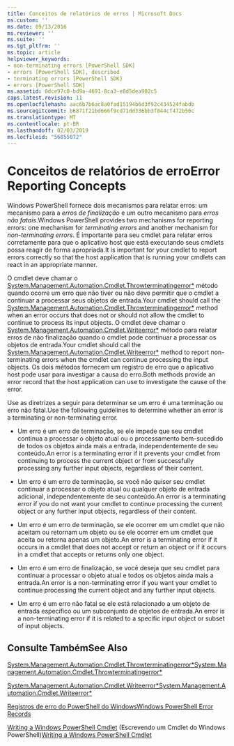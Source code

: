 ```yaml
---
title: Conceitos de relatórios de erros | Microsoft Docs
ms.custom: ''
ms.date: 09/13/2016
ms.reviewer: ''
ms.suite: ''
ms.tgt_pltfrm: ''
ms.topic: article
helpviewer_keywords:
- non-terminating errors [PowerShell SDK]
- errors [PowerShell SDK], described
- terminating errors [PowerShell SDK]
- errors [PowerShell SDK]
ms.assetid: 0dce97c0-bd9a-4691-8ca3-e8d5dea902c5
caps.latest.revision: 11
ms.openlocfilehash: aac6b7b6ac8a0fad15194b6d3f92c434524fabdb
ms.sourcegitcommit: b6871f21bd666f9cd71dd336bb3f844cf472b56c
ms.translationtype: MT
ms.contentlocale: pt-BR
ms.lasthandoff: 02/03/2019
ms.locfileid: "56855072"
---
```

# <a name="error-reporting-concepts"></a><span data-ttu-id="430ac-102">Conceitos de relatórios de erro</span><span class="sxs-lookup"><span data-stu-id="430ac-102">Error Reporting Concepts</span></span>

<span data-ttu-id="430ac-103">Windows PowerShell fornece dois mecanismos para relatar erros: um mecanismo para a *erros de finalização* e um outro mecanismo para *erros não fatais*.</span><span class="sxs-lookup"><span data-stu-id="430ac-103">Windows PowerShell provides two mechanisms for reporting errors: one mechanism for *terminating errors* and another mechanism for *non-terminating errors*.</span></span> <span data-ttu-id="430ac-104">É importante para seu cmdlet para relatar erros corretamente para que o aplicativo host que está executando seus cmdlets possa reagir de forma apropriada.</span><span class="sxs-lookup"><span data-stu-id="430ac-104">It is important for your cmdlet to report errors correctly so that the host application that is running your cmdlets can react in an appropriate manner.</span></span>

<span data-ttu-id="430ac-105">O cmdlet deve chamar o [System.Management.Automation.Cmdlet.Throwterminatingerror\*](/dotnet/api/System.Management.Automation.Cmdlet.ThrowTerminatingError) método quando ocorre um erro que não tiver ou não deve permitir que o cmdlet a continuar a processar seus objetos de entrada.</span><span class="sxs-lookup"><span data-stu-id="430ac-105">Your cmdlet should call the [System.Management.Automation.Cmdlet.Throwterminatingerror\*](/dotnet/api/System.Management.Automation.Cmdlet.ThrowTerminatingError) method when an error occurs that does not or should not allow the cmdlet to continue to process its input objects.</span></span> <span data-ttu-id="430ac-106">O cmdlet deve chamar o [System.Management.Automation.Cmdlet.Writeerror\*](/dotnet/api/System.Management.Automation.Cmdlet.WriteError) método para relatar erros de não finalização quando o cmdlet pode continuar a processar os objetos de entrada.</span><span class="sxs-lookup"><span data-stu-id="430ac-106">Your cmdlet should call the [System.Management.Automation.Cmdlet.Writeerror\*](/dotnet/api/System.Management.Automation.Cmdlet.WriteError) method to report non-terminating errors when the cmdlet can continue processing the input objects.</span></span> <span data-ttu-id="430ac-107">Os dois métodos fornecem um registro de erro que o aplicativo host pode usar para investigar a causa do erro.</span><span class="sxs-lookup"><span data-stu-id="430ac-107">Both methods provide an error record that the host application can use to investigate the cause of the error.</span></span>

<span data-ttu-id="430ac-108">Use as diretrizes a seguir para determinar se um erro é uma terminação ou erro não fatal.</span><span class="sxs-lookup"><span data-stu-id="430ac-108">Use the following guidelines to determine whether an error is a terminating or non-terminating error.</span></span>

- <span data-ttu-id="430ac-109">Um erro é um erro de terminação, se ele impede que seu cmdlet continua a processar o objeto atual ou o processamento bem-sucedido de todos os objetos ainda mais a entrada, independentemente de seu conteúdo.</span><span class="sxs-lookup"><span data-stu-id="430ac-109">An error is a terminating error if it prevents your cmdlet from continuing to process the current object or from successfully processing any further input objects, regardless of their content.</span></span>

- <span data-ttu-id="430ac-110">Um erro é um erro de terminação, se você não quiser seu cmdlet continuar a processar o objeto atual ou qualquer objeto de entrada adicional, independentemente de seu conteúdo.</span><span class="sxs-lookup"><span data-stu-id="430ac-110">An error is a terminating error if you do not want your cmdlet to continue processing the current object or any further input objects, regardless of their content.</span></span>

- <span data-ttu-id="430ac-111">Um erro é um erro de terminação, se ele ocorrer em um cmdlet que não aceitam ou retornam um objeto ou se ele ocorrer em um cmdlet que aceita ou retorna apenas um objeto.</span><span class="sxs-lookup"><span data-stu-id="430ac-111">An error is a terminating error if it occurs in a cmdlet that does not accept or return an object or if it occurs in a cmdlet that accepts or returns only one object.</span></span>

- <span data-ttu-id="430ac-112">Um erro é um erro de finalização, se você deseja que seu cmdlet para continuar a processar o objeto atual e todos os objetos ainda mais a entrada.</span><span class="sxs-lookup"><span data-stu-id="430ac-112">An error is a non-terminating error if you want your cmdlet to continue processing the current object and any further input objects.</span></span>

- <span data-ttu-id="430ac-113">Um erro é um erro não fatal se ele está relacionado a um objeto de entrada específico ou um subconjunto de objetos de entrada.</span><span class="sxs-lookup"><span data-stu-id="430ac-113">An error is a non-terminating error if it is related to a specific input object or subset of input objects.</span></span>

## <a name="see-also"></a><span data-ttu-id="430ac-114">Consulte Também</span><span class="sxs-lookup"><span data-stu-id="430ac-114">See Also</span></span>

[<span data-ttu-id="430ac-115">System.Management.Automation.Cmdlet.Throwterminatingerror\*</span><span class="sxs-lookup"><span data-stu-id="430ac-115">System.Management.Automation.Cmdlet.Throwterminatingerror\*</span></span>](/dotnet/api/System.Management.Automation.Cmdlet.ThrowTerminatingError)

[<span data-ttu-id="430ac-116">System.Management.Automation.Cmdlet.Writeerror\*</span><span class="sxs-lookup"><span data-stu-id="430ac-116">System.Management.Automation.Cmdlet.Writeerror\*</span></span>](/dotnet/api/System.Management.Automation.Cmdlet.WriteError)

[<span data-ttu-id="430ac-117">Registros de erro do PowerShell do Windows</span><span class="sxs-lookup"><span data-stu-id="430ac-117">Windows PowerShell Error Records</span></span>](./windows-powershell-error-records.md)

<span data-ttu-id="430ac-118">[Writing a Windows PowerShell Cmdlet](./writing-a-windows-powershell-cmdlet.md) (Escrevendo um Cmdlet do Windows PowerShell)</span><span class="sxs-lookup"><span data-stu-id="430ac-118">[Writing a Windows PowerShell Cmdlet](./writing-a-windows-powershell-cmdlet.md)</span></span>
